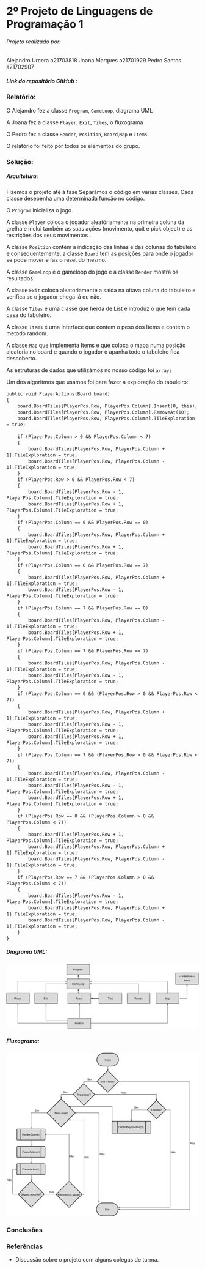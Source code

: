 # 2º Projeto de Linguagens de Programação 1

###### Projeto realizado por:
Alejandro Urcera a21703818
Joana Marques a21701929
Pedro Santos a21702907

##### Link do repositório GitHub :

### Relatório:
O Alejandro fez a classe `Program`, `GameLoop`, diagrama UML<p>
A Joana fez a classe `Player`, `Exit`, `Tiles`, o fluxograma <p>
O Pedro fez a classe `Render`, `Position`, `Board`,`Map` 
e `Items`. <p>
O relatório foi feito por todos os elementos do grupo. <p>

### Solução:
##### Arquitetura:
Fizemos o projeto até à fase
Separámos o código em várias classes.
Cada classe desepenha uma determinada função no código. <p>
O `Program` inicializa o jogo. <p>
A classe `Player` coloca o jogador aleatóriamente na primeira coluna da grelha e inclui também as suas ações (movimento, quit e pick object) e as restrições dos seus movimentos .  <p>
A classe `Position` contém a indicação das linhas e das colunas do tabuleiro e consequentemente, a classe `Board` tem as posições para onde o jogador se pode mover e faz o reset do mesmo. <p>
A classe `GameLoop` é o gameloop do jogo e a classe `Render` mostra os resultados. <p>
A classe `Exit` coloca aleatoriamente a saída na oitava coluna do tabuleiro e verifica se o jogador chega lá ou não. <p>
A classe `Tiles` é uma classe que herda de List e introduz o que tem cada casa do tabuleiro. <p>
A classe `Items` é uma Interface que contem o peso dos Items e contem o metodo random. <p>
A classe `Map` que implementa Items e que coloca o mapa numa posição aleatoria no board e quando o jogador o apanha todo o tabuleiro fica descoberto. <p>

As estruturas de dados que utilizámos no nosso código foi `arrays` <p>

Um dos algoritmos que usámos foi para fazer a exploração do tabuleiro:

```
public void PlayerActions(Board board)
{
    board.BoardTiles[PlayerPos.Row, PlayerPos.Column].Insert(0, this);
    board.BoardTiles[PlayerPos.Row, PlayerPos.Column].RemoveAt(10);
    board.BoardTiles[PlayerPos.Row, PlayerPos.Column].TileExploration = true;

    if (PlayerPos.Column > 0 && PlayerPos.Column < 7)
    {
        board.BoardTiles[PlayerPos.Row, PlayerPos.Column + 1].TileExploration = true;
        board.BoardTiles[PlayerPos.Row, PlayerPos.Column - 1].TileExploration = true;
    }
    if (PlayerPos.Row > 0 && PlayerPos.Row < 7)
    {
        board.BoardTiles[PlayerPos.Row - 1, PlayerPos.Column].TileExploration = true;
        board.BoardTiles[PlayerPos.Row + 1, PlayerPos.Column].TileExploration = true;
    }
    if (PlayerPos.Column == 0 && PlayerPos.Row == 0)
    {
        board.BoardTiles[PlayerPos.Row, PlayerPos.Column + 1].TileExploration = true;
        board.BoardTiles[PlayerPos.Row + 1, PlayerPos.Column].TileExploration = true;
    }
    if (PlayerPos.Column == 0 && PlayerPos.Row == 7)
    {
        board.BoardTiles[PlayerPos.Row, PlayerPos.Column + 1].TileExploration = true;
        board.BoardTiles[PlayerPos.Row - 1, PlayerPos.Column].TileExploration = true;
    }
    if (PlayerPos.Column == 7 && PlayerPos.Row == 0)
    {
        board.BoardTiles[PlayerPos.Row, PlayerPos.Column - 1].TileExploration = true;
        board.BoardTiles[PlayerPos.Row + 1, PlayerPos.Column].TileExploration = true;
    }
    if (PlayerPos.Column == 7 && PlayerPos.Row == 7)
    {
        board.BoardTiles[PlayerPos.Row, PlayerPos.Column - 1].TileExploration = true;
        board.BoardTiles[PlayerPos.Row - 1, PlayerPos.Column].TileExploration = true;
    }
    if (PlayerPos.Column == 0 && (PlayerPos.Row > 0 && PlayerPos.Row < 7))
    {
        board.BoardTiles[PlayerPos.Row, PlayerPos.Column + 1].TileExploration = true;
        board.BoardTiles[PlayerPos.Row - 1, PlayerPos.Column].TileExploration = true;
        board.BoardTiles[PlayerPos.Row + 1, PlayerPos.Column].TileExploration = true;
    }
    if (PlayerPos.Column == 7 && (PlayerPos.Row > 0 && PlayerPos.Row < 7))
    {
        board.BoardTiles[PlayerPos.Row, PlayerPos.Column - 1].TileExploration = true;
        board.BoardTiles[PlayerPos.Row - 1, PlayerPos.Column].TileExploration = true;
        board.BoardTiles[PlayerPos.Row + 1, PlayerPos.Column].TileExploration = true;
    }
    if (PlayerPos.Row == 0 && (PlayerPos.Column > 0 && PlayerPos.Column < 7))
    {
        board.BoardTiles[PlayerPos.Row + 1, PlayerPos.Column].TileExploration = true;
        board.BoardTiles[PlayerPos.Row, PlayerPos.Column + 1].TileExploration = true;
        board.BoardTiles[PlayerPos.Row, PlayerPos.Column - 1].TileExploration = true;
    }
    if (PlayerPos.Row == 7 && (PlayerPos.Column > 0 && PlayerPos.Column < 7))
    {
        board.BoardTiles[PlayerPos.Row - 1, PlayerPos.Column].TileExploration = true;
        board.BoardTiles[PlayerPos.Row, PlayerPos.Column + 1].TileExploration = true;
        board.BoardTiles[PlayerPos.Row, PlayerPos.Column - 1].TileExploration = true;
    }
}
```

##### Diagrama UML:
![UML](UML.svg)
##### Fluxograma:
![Flowchart](Flowchart.svg)

### Conclusões

### Referências
* Discussão sobre o projeto com alguns colegas de turma.
